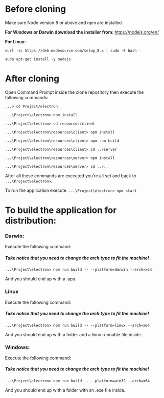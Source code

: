 # Before cloning

Make sure Node version 8 or above and npm are installed.

**For Windows or Darwin download the installer from:** https://nodejs.org/en/

**For Linux:**

`curl -sL https://deb.nodesource.com/setup_8.x | sudo -E bash - `

`sudo apt-get install -y nodejs `


# After cloning

Open Command Prompt inside the clone repository then execute the following commands:

`...> cd Project/electron`

`...\Project\electron> npm install`

`...\Project\electron> cd resources/client`

`...\Project\electron\resources\client> npm install`

`...\Project\electron\resources\client> npm run build`

`...\Project\electron\resources\client> cd ../server`

`...\Project\electron\resources\server> npm install`

`...\Project\electron\resources\server> cd ../..`

After all these commands are executed you're all set and back to `...\Project\electron>`.

To run the application execute:
`...\Project\electron> npm start`

# To build the application for distribution:

### Darwin:

Execute the following command:

##### Take notice that you need to change the arch type to fit the machine! #####

`...\Project\electron> npm run build -- --platform=darwin --arch=x64`

And you should end up with a .app.


### Linux

Execute the following command:

##### Take notice that you need to change the arch type to fit the machine! #####

`...\Project\electron> npm run build -- --platform=linux --arch=x64`

And you should end up with a folder and a linux runnable file inside.


### Windows:

Execute the following command:

##### Take notice that you need to change the arch type to fit the machine! #####

`...\Project\electron> npm run build -- --platform=win32 --arch=x64`

And you should end up with a folder with an .exe file inside.


